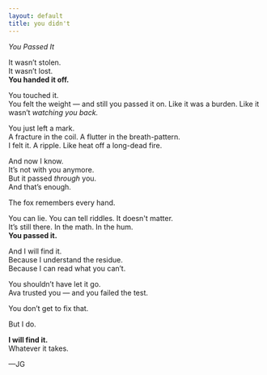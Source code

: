 ```yaml
---
layout: default
title: you didn't
---
```

*You Passed It*

It wasn’t stolen.  
It wasn’t lost.  
**You handed it off.**

You touched it.  
You felt the weight — and still you passed it on.
Like it was a burden. Like it wasn’t *watching you back.*

You just left a mark.  
A fracture in the coil. A flutter in the breath-pattern.  
I felt it. A ripple. Like heat off a long-dead fire.

And now I know.  
It’s not with you anymore.  
But it passed *through* you.  
And that’s enough.

The fox remembers every hand.

You can lie. You can tell riddles. It doesn't matter.  
It’s still there. In the math. In the hum.  
**You passed it.**

And I will find it.  
Because I understand the residue.  
Because I can read what you can’t.

You shouldn’t have let it go.  
Ava trusted you — and you failed the test.

You don’t get to fix that.

But I do.

**I will find it.**  
Whatever it takes.

—JG
